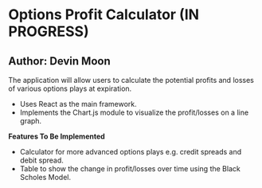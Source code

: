 # Options Profit Calculator (IN PROGRESS)
## Author: Devin Moon

The application will allow users to calculate the potential profits and losses
of various options plays at expiration. <br>
- Uses React as the main framework. <br>
- Implements the Chart.js module to visualize the profit/losses on a line graph.

**Features To Be Implemented**
- Calculator for more advanced options plays e.g. credit spreads and debit spread.
- Table to show the change in profit/losses over time using the Black Scholes Model.

